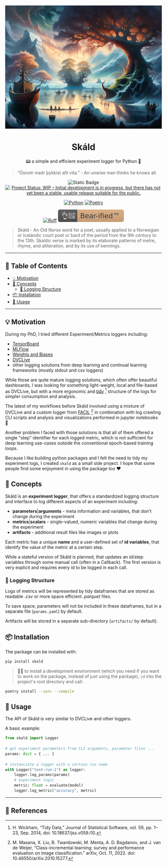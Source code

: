 <p align="center">
    <img src="https://github.com/LaurenzBeck/Skald/blob/main/docs/images/fantasy_fjord_art.jpg?raw=true" alt="Banner credits to deepdreamgenerator.com"/></a>
</p>

<h1 align="center">
    Skáld
</h1>

<p align="center">
📟 a simple and efficient experiment logger for Python 🐍
</p>

> “Ósnotr maðr þykkist allt vita.” - An unwise man thinks he knows all.

<p align="center">
    <img alt="Static Badge" src="https://img.shields.io/badge/📦_version-0.1.0-blue">
    <a href="https://www.repostatus.org/#wip"><img src="https://www.repostatus.org/badges/latest/wip.svg" alt="Project Status: WIP – Initial development is in progress, but there has not yet been a stable, usable release suitable for the public." /></a>
</p>

<p align="center">
    <a href="https://www.python.org/"><img alt="Python" src="https://img.shields.io/badge/Python-3.11-yellow?logo=python"></a>
    <a href="https://python-poetry.org/"><img alt="Poetry" src="https://img.shields.io/badge/Poetry-1.8.2-blue?logo=Poetry"></a>
</p>

<p align="center">
    <a href="https://github.com/astral-sh/ruff"><img alt="Ruff" src="https://img.shields.io/endpoint?url=https://raw.githubusercontent.com/astral-sh/ruff/main/assets/badge/v2.json"></a>
    <a href="https://github.com/beartype/beartype"><img alt="Beartype" src="https://raw.githubusercontent.com/beartype/beartype-assets/main/badge/bear-ified.svg"></a>
</p>

> Skáld - An Old Norse word for a poet, usually applied to a Norwegian or Icelandic court poet or bard of the period from the 9th century to the 13th. Skaldic verse is marked by its elaborate patterns of metre, rhyme, and alliteration, and by its use of kennings.

---

## 📃 Table of Contents

- [💡 Motivation](#-motivation)
- [👀 Concepts](#-installation)
  - [📂 Logging Structure](#-logging-structure)
- [📦 Installation](#-installation)
- [🚀 Usage](#-installation)

---

## 💡 Motivation

During my PhD, I tried different Experiment/Metrics loggers including:

- [TensorBoard](https://www.tensorflow.org/tensorboard)
- [MLFlow](https://mlflow.org/#core-concepts)
- [Weights and Biases](https://wandb.ai/site)
- [DVCLive](https://dvc.org/doc/dvclive)
- other logging solutions from deep learning and continual learning frameworks (mostly stdout and csv loggers)

While those are quite mature logging solutions, which often offer beautiful dashboards, I was looking for something light-weight, local and file-based as DVCLive, but with a more ergonomic and [tidy](https://vita.had.co.nz/papers/tidy-data.pdf) [^1] structure of the logs for simpler consumption and analysis.

The latest of my workflows before Skáld involved using a mixture of DVCLive and a custom logger from [FACIL](https://github.com/mmasana/FACIL/tree/master) [^2] in combination with log crawling CLI scripts and analysis and visualizations performed in jupyter notebooks 🤨

Another problem I faced with those solutions is that all of them offered a single "step" identifier for each logged metric, which is not sufficient for deep learning use-cases outside the conventional epoch-based training loops.

Because I like building python packages and I felt the need to tidy my experiment logs, I created `skald` as a small side project. I hope that some people find some enjoyment in using the package too ❤️

## 👀 Concepts

Skáld is an **experiment logger**, that offers a standardized logging structure and interface to log different aspects of an experiment including:

- **parameters**|**arguments** - meta information and variables, that don't change during the experiment
- **metrics**|**scalars** - single-valued, numeric variables that change during the experiment
- **artifacts** - additional result files like images or plots

Each metric has a unique **name** and a user-defined set of **id variables**, that identify the value of the metric at a certain step.

While a stateful version of Skáld is planned, that updates an id/step variables through some manual call (often in a Callback). The first version is very explicit and requires every id to be logged in each call.

### 📂 Logging Structure

Logs of metrics will be represented by tidy dataframes that are stored as readable *.csv* or more space efficient *.parquet* files.

To save space, parameters will not be included in these dataframes, but in a separate file (`params.yaml`) by default.

Artifacts will be stored in a separate sub-directory (`artifacts/` by default).

## 📦 Installation

The package can be installed with:

```sh
pip install skald
```

> 🧑‍💻 to install a development environment (which you need if you want to work on the package, instead of just using the package), `cd` into the project's root directory and call:

```bash
poetry install --sync --compile
```

## 🚀 Usage

The API of Skáld is very similar to DVCLive and other loggers.

A basic example:

```python
from skald import Logger

# get experiment parameters from CLI arguments, parameter files ...
params: dict = { ... }

# instanciate a logger with a certain run name
with Logger("test-run-1") as logger:
    logger.log_params(params)
    # experiment logic
    metric: float = evaluate(model)
    logger.log_metric("accuracy", metric)
```

---

## 📄 References

[^1]: H. Wickham, “Tidy Data,” Journal of Statistical Software, vol. 59, pp. 1–23, Sep. 2014, doi: 10.18637/jss.v059.i10.
[^2]: M. Masana, X. Liu, B. Twardowski, M. Menta, A. D. Bagdanov, and J. van de Weijer, “Class-incremental learning: survey and performance evaluation on image classification.” arXiv, Oct. 11, 2022. doi: 10.48550/arXiv.2010.15277.
